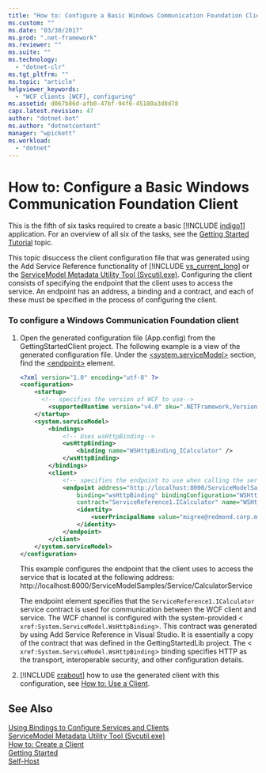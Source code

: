 ```yaml
---
title: "How to: Configure a Basic Windows Communication Foundation Client"
ms.custom: ""
ms.date: "03/30/2017"
ms.prod: ".net-framework"
ms.reviewer: ""
ms.suite: ""
ms.technology: 
  - "dotnet-clr"
ms.tgt_pltfrm: ""
ms.topic: "article"
helpviewer_keywords: 
  - "WCF clients [WCF], configuring"
ms.assetid: d067b86d-afb0-47bf-94f6-45180a3d8d78
caps.latest.revision: 47
author: "dotnet-bot"
ms.author: "dotnetcontent"
manager: "wpickett"
ms.workload: 
  - "dotnet"
---
```

# How to: Configure a Basic Windows Communication Foundation Client
This is the fifth of six tasks required to create a basic [!INCLUDE [indigo1](../../../includes/indigo1-md.md)] application. For an overview of all six of the tasks, see the [Getting Started Tutorial](../../../docs/framework/wcf/getting-started-tutorial.md) topic.  
  
 This topic disuccess the client configuration file that was generated using the Add Service Reference functionality of [!INCLUDE [vs_current_long](../../../includes/vs-current-long-md.md)] or the [ServiceModel Metadata Utility Tool (Svcutil.exe)](../../../docs/framework/wcf/servicemodel-metadata-utility-tool-svcutil-exe.md). Configuring the client consists of specifying the endpoint that the client uses to access the service. An endpoint has an address, a binding and a contract, and each of these must be specified in the process of configuring the client.  
  
### To configure a Windows Communication Foundation client  
  
1. Open the generated configuration file (App.config) from the GettingStartedClient project. The following example is a view of the generated configuration file. Under the [\<system.serviceModel>](../../../docs/framework/configure-apps/file-schema/wcf/system-servicemodel.md) section, find the [\<endpoint>](http://msdn.microsoft.com/library/13aa23b7-2f08-4add-8dbf-a99f8127c017) element.  
  
   ```xml  
   <?xml version="1.0" encoding="utf-8" ?>  
   <configuration>  
       <startup>   
         <!-- specifies the version of WCF to use-->  
           <supportedRuntime version="v4.0" sku=".NETFramework,Version=v4.5,Profile=Client" />  
       </startup>  
       <system.serviceModel>  
           <bindings>  
               <!-- Uses wsHttpBinding-->  
               <wsHttpBinding>  
                   <binding name="WSHttpBinding_ICalculator" />  
               </wsHttpBinding>  
           </bindings>  
           <client>  
               <!-- specifies the endpoint to use when calling the service -->  
               <endpoint address="http://localhost:8000/ServiceModelSamples/Service/CalculatorService"  
                   binding="wsHttpBinding" bindingConfiguration="WSHttpBinding_ICalculator"  
                   contract="ServiceReference1.ICalculator" name="WSHttpBinding_ICalculator">  
                   <identity>  
                       <userPrincipalName value="migree@redmond.corp.microsoft.com" />  
                   </identity>  
               </endpoint>  
           </client>  
       </system.serviceModel>  
   </configuration>   
   ```  
  
    This example configures the endpoint that the client uses to access the service that is located at the following address: http://localhost:8000/ServiceModelSamples/Service/CalculatorService  
  
    The endpoint element specifies that the `ServiceReference1.ICalculator` service contract is used for communication between the WCF client and service. The WCF channel is configured with the system-provided <<!--zz xref:System.ServiceModel.WsHttpBinding --> `xref:System.ServiceModel.WsHttpBinding`>. This contract was generated by using Add Service Reference in Visual Studio. It is essentially a copy of the contract that was defined in the GettingStartedLib project. The <<!--zz xref:System.ServiceModel.WsHttpBinding --> `xref:System.ServiceModel.WsHttpBinding`> binding specifies HTTP as the transport, interoperable security, and other configuration details.  
  
2. [!INCLUDE [crabout](../../../includes/crabout-md.md)] how to use the generated client with this configuration, see [How to: Use a Client](../../../docs/framework/wcf/how-to-use-a-wcf-client.md).  
  
## See Also  
 [Using Bindings to Configure Services and Clients](../../../docs/framework/wcf/using-bindings-to-configure-services-and-clients.md)  
 [ServiceModel Metadata Utility Tool (Svcutil.exe)](../../../docs/framework/wcf/servicemodel-metadata-utility-tool-svcutil-exe.md)  
 [How to: Create a Client](../../../docs/framework/wcf/how-to-create-a-wcf-client.md)  
 [Getting Started](../../../docs/framework/wcf/samples/getting-started-sample.md)  
 [Self-Host](../../../docs/framework/wcf/samples/self-host.md)
